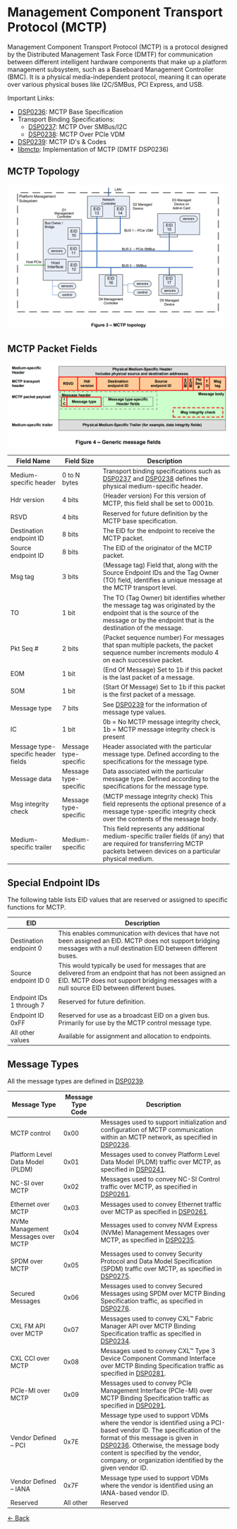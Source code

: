 # Management Component Transport Protocol (MCTP)

Management Component Transport Protocol (MCTP) is a protocol designed by the
Distributed Management Task Force (DMTF) for communication between different
intelligent hardware components that make up a platform management subsystem,
such as a Baseboard Management Controller (BMC). It is a physical
media-independent protocol, meaning it can operate over various physical
buses like I2C/SMBus, PCI Express, and USB.

Important Links:

* [DSP0236](https://www.dmtf.org/dsp/DSP0236): MCTP Base Specification
* Transport Binding Specifications:
  * [DSP0237](https://www.dmtf.org/dsp/DSP0237): MCTP Over SMBus/I2C
  * [DSP0238](https://www.dmtf.org/dsp/DSP0238): MCTP Over PCIe VDM
* [DSP0239](https://www.dmtf.org/dsp/DSP0239): MCTP ID's & Codes
* [libmctp](https://github.com/openbmc/libmctp): Implementation of MCTP (DMTF DSP0236)

## MCTP Topology

![Figure 3 - MCTP Topology](assets/figure-3_mctp.png)

## MCTP Packet Fields

![Figure 4 - MCTP Fields](assets/figure-4_mctp.png)

| Field Name | Field Size | Description |
|---|---|---|
| Medium-specific header | 0 to N bytes | Transport binding specifications such as [DSP0237](https://www.dmtf.org/dsp/DSP0237) and [DSP0238](https://www.dmtf.org/dsp/DSP0238) defines the physical medium-specific header. |
| Hdr version | 4 bits | (Header version) For this version of MCTP, this field shall be set to 0001b. |
| RSVD | 4 bits | Reserved for future definition by the MCTP base specification. |
| Destination endpoint ID | 8 bits | The EID for the endpoint to receive the MCTP packet. |
| Source endpoint ID | 8 bits | The EID of the originator of the MCTP packet. |
| Msg tag | 3 bits | (Message tag) Field that, along with the Source Endpoint IDs and the Tag Owner (TO) field, identifies a unique message at the MCTP transport level. |
| TO | 1 bit | The TO (Tag Owner) bit identifies whether the message tag was originated by the endpoint that is the source of the message or by the endpoint that is the destination of the message. |
| Pkt Seq # | 2 bits | (Packet sequence number) For messages that span multiple packets, the packet sequence number increments modulo 4 on each successive packet. |
| EOM | 1 bit | (End Of Message) Set to 1b if this packet is the last packet of a message. |
| SOM | 1 bit | (Start Of Message) Set to 1b if this packet is the first packet of a message. |
| Message type | 7 bits | See [DSP0239](https://www.dmtf.org/dsp/DSP0239) for the information of message type values. |
| IC | 1 bit | 0b = No MCTP message integrity check, 1b = MCTP message integrity check is present |
| Message type-specific header fields | Message type-specific | Header associated with the particular message type. Defined according to the specifications for the message type. |
| Message data | Message type-specific | Data associated with the particular message type. Defined according to the specifications for the message type. |
| Msg integrity check | Message type-specific | (MCTP message integrity check) This field represents the optional presence of a message type-specific integrity check over the contents of the message body. |
| Medium-specific trailer | Medium-specific | This field represents any additional medium-specific trailer fields (if any) that are required for transferring MCTP packets between devices on a particular physical medium. |

## Special Endpoint IDs

The following table lists EID values that are reserved or assigned to specific
functions for MCTP.

| EID | Description |
|---|---|
| Destination endpoint 0 | This enables communication with devices that have not been assigned an EID. MCTP does not support bridging messages with a null destination EID between different buses. |
| Source endpoint ID 0 | This would typically be used for messages that are delivered from an endpoint that has not been assigned an EID. MCTP does not support bridging messages with a null source EID between different buses. |
| Endpoint IDs 1 through 7 | Reserved for future definition. |
| Endpoint ID 0xFF | Reserved for use as a broadcast EID on a given bus. Primarily for use by the MCTP control message type. |
| All other values | Available for assignment and allocation to endpoints. |

## Message Types

All the message types are defined in [DSP0239](https://www.dmtf.org/dsp/DSP0239).

| Message Type | Message Type Code | Description |
|---|---|---|
| MCTP control | 0x00 | Messages used to support initialization and configuration of MCTP communication within an MCTP network, as specified in [DSP0236](https://www.dmtf.org/dsp/DSP0236). |
| Platform Level Data Model (PLDM) | 0x01 | Messages used to convey Platform Level Data Model (PLDM) traffic over MCTP, as specified in [DSP0241](https://www.dmtf.org/dsp/DSP0241). |
| NC-SI over MCTP | 0x02 | Messages used to convey NC-SI Control traffic over MCTP, as specified in [DSP0261](https://www.dmtf.org/dsp/DSP0261). |
| Ethernet over MCTP | 0x03 | Messages used to convey Ethernet traffic over MCTP as specified in [DSP0261](https://www.dmtf.org/dsp/DSP0261). |
| NVMe Management Messages over MCTP | 0x04 | Messages used to convey NVM Express (NVMe) Management Messages over MCTP, as specified in [DSP0235](https://www.dmtf.org/dsp/DSP0235). |
| SPDM over MCTP | 0x05 | Messages used to convey Security Protocol and Data Model Specification (SPDM) traffic over MCTP, as specified in [DSP0275](https://www.dmtf.org/dsp/DSP0275). |
| Secured Messages | 0x06 | Messages used to convey Secured Messages using SPDM over MCTP Binding Specification traffic, as specified in [DSP0276](https://www.dmtf.org/dsp/dsp0276). |
| CXL FM API over MCTP | 0x07 | Messages used to convey CXL™ Fabric Manager API over MCTP Binding Specification traffic as specified in [DSP0234](https://www.dmtf.org/dsp/DSP0234). |
| CXL CCI over MCTP | 0x08 | Messages used to convey CXL™ Type 3 Device Component Command Interface over MCTP Binding Specification traffic as specified in [DSP0281](https://www.dmtf.org/dsp/DSP0281). |
| PCIe-MI over MCTP | 0x09 | Messages used to convey PCIe Management Interface (PCIe-MI) over MCTP Binding Specification traffic as specified in [DSP0291](https://www.dmtf.org/dsp/DSP0291). |
| Vendor Defined – PCI | 0x7E | Message type used to support VDMs where the vendor is identified using a PCI-based vendor ID. The specification of the format of this message is given in [DSP0236](https://www.dmtf.org/dsp/DSP0236). Otherwise, the message body content is specified by the vendor, company, or organization identified by the given vendor ID. |
| Vendor Defined – IANA | 0x7F | Message type used to support VDMs where the vendor is identified using an IANA-based vendor ID. |
| Reserved | All other | Reserved |

[<- Back](../index.md)
